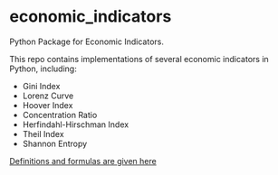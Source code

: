 # economic_indicators
Python Package for Economic Indicators.

This repo contains implementations of several economic indicators in Python, including:
- Gini Index
- Lorenz Curve
- Hoover Index
- Concentration Ratio
- Herfindahl-Hirschman Index
- Theil Index
- Shannon Entropy

 [Definitions and formulas are given here](docs/INDICATORS.md)
